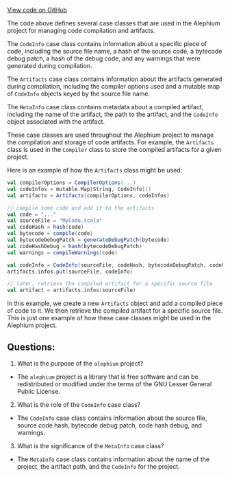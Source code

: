 [View code on GitHub](https://github.com/alephium/alephium/blob/master/ralphc/src/main/scala/org/alephium/ralphc/Artifacts.scala)

The code above defines several case classes that are used in the Alephium project for managing code compilation and artifacts. 

The `CodeInfo` case class contains information about a specific piece of code, including the source file name, a hash of the source code, a bytecode debug patch, a hash of the debug code, and any warnings that were generated during compilation. 

The `Artifacts` case class contains information about the artifacts generated during compilation, including the compiler options used and a mutable map of `CodeInfo` objects keyed by the source file name. 

The `MetaInfo` case class contains metadata about a compiled artifact, including the name of the artifact, the path to the artifact, and the `CodeInfo` object associated with the artifact. 

These case classes are used throughout the Alephium project to manage the compilation and storage of code artifacts. For example, the `Artifacts` class is used in the `Compiler` class to store the compiled artifacts for a given project. 

Here is an example of how the `Artifacts` class might be used:

```scala
val compilerOptions = CompilerOptions(...)
val codeInfos = mutable.Map[String, CodeInfo]()
val artifacts = Artifacts(compilerOptions, codeInfos)

// compile some code and add it to the artifacts
val code = "..."
val sourceFile = "MyCode.scala"
val codeHash = hash(code)
val bytecode = compile(code)
val bytecodeDebugPatch = generateDebugPatch(bytecode)
val codeHashDebug = hash(bytecodeDebugPatch)
val warnings = compileWarnings(code)

val codeInfo = CodeInfo(sourceFile, codeHash, bytecodeDebugPatch, codeHashDebug, warnings)
artifacts.infos.put(sourceFile, codeInfo)

// later, retrieve the compiled artifact for a specific source file
val artifact = artifacts.infos(sourceFile)
```

In this example, we create a new `Artifacts` object and add a compiled piece of code to it. We then retrieve the compiled artifact for a specific source file. This is just one example of how these case classes might be used in the Alephium project.
## Questions: 
 1. What is the purpose of the `alephium` project?
- The `alephium` project is a library that is free software and can be redistributed or modified under the terms of the GNU Lesser General Public License.

2. What is the role of the `CodeInfo` case class?
- The `CodeInfo` case class contains information about the source file, source code hash, bytecode debug patch, code hash debug, and warnings.

3. What is the significance of the `MetaInfo` case class?
- The `MetaInfo` case class contains information about the name of the project, the artifact path, and the `CodeInfo` for the project.